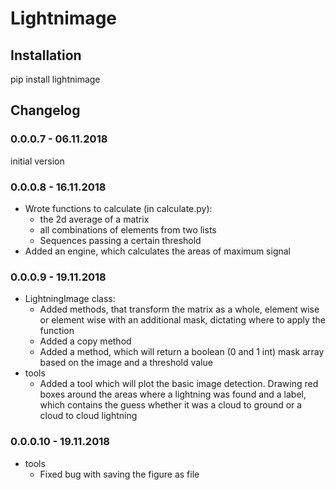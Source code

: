# Lightnimage

## Installation

pip install lightnimage

## Changelog

### 0.0.0.7 - 06.11.2018

initial version

### 0.0.0.8 - 16.11.2018

- Wrote functions to calculate (in calculate.py):
    - the 2d average of a matrix
    - all combinations of elements from two lists
    - Sequences passing a certain threshold
- Added an engine, which calculates the areas of maximum signal

### 0.0.0.9 - 19.11.2018

- LightningImage class:
    - Added methods, that transform the matrix as a whole, element wise or element 
    wise with an additional mask, dictating where to apply the function
    - Added a copy method
    - Added a method, which will return a boolean (0 and 1 int) mask array based 
    on the image and a threshold value
- tools
    - Added a tool which will plot the basic image detection. Drawing red boxes 
    around the areas where a lightning was found and a label, which contains the guess 
    whether it was a cloud to ground or a cloud to cloud lightning
    
### 0.0.0.10 - 19.11.2018

- tools
    - Fixed bug with saving the figure as file